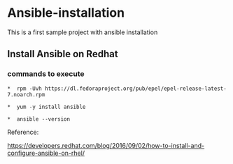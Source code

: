 # Ansible-installation
This is a first sample project with ansible installation 

## Install Ansible on Redhat

### commands to execute
    *  rpm -Uvh https://dl.fedoraproject.org/pub/epel/epel-release-latest-7.noarch.rpm

    *  yum -y install ansible
    
    *  ansible --version
    
    





Reference:

https://developers.redhat.com/blog/2016/09/02/how-to-install-and-configure-ansible-on-rhel/


